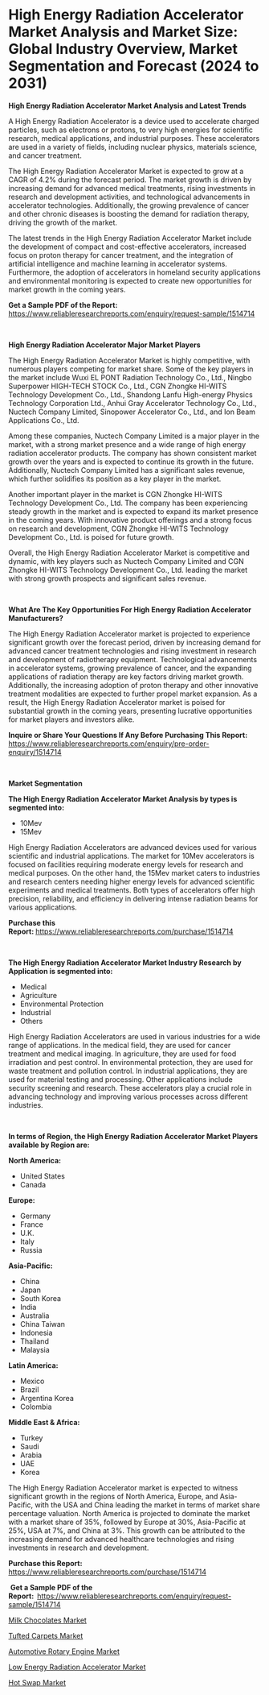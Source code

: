 <p><h1>High Energy Radiation Accelerator Market Analysis and Market Size: Global Industry Overview, Market Segmentation and Forecast (2024 to 2031)</h1></p><p><strong>High Energy Radiation Accelerator Market Analysis and Latest Trends</strong></p>
<p><p>A High Energy Radiation Accelerator is a device used to accelerate charged particles, such as electrons or protons, to very high energies for scientific research, medical applications, and industrial purposes. These accelerators are used in a variety of fields, including nuclear physics, materials science, and cancer treatment.</p><p>The High Energy Radiation Accelerator Market is expected to grow at a CAGR of 4.2% during the forecast period. The market growth is driven by increasing demand for advanced medical treatments, rising investments in research and development activities, and technological advancements in accelerator technologies. Additionally, the growing prevalence of cancer and other chronic diseases is boosting the demand for radiation therapy, driving the growth of the market.</p><p>The latest trends in the High Energy Radiation Accelerator Market include the development of compact and cost-effective accelerators, increased focus on proton therapy for cancer treatment, and the integration of artificial intelligence and machine learning in accelerator systems. Furthermore, the adoption of accelerators in homeland security applications and environmental monitoring is expected to create new opportunities for market growth in the coming years.</p></p>
<p><strong>Get a Sample PDF of the Report:&nbsp;</strong> <a href="https://www.reliableresearchreports.com/enquiry/request-sample/1514714">https://www.reliableresearchreports.com/enquiry/request-sample/1514714</a></p>
<p>&nbsp;</p>
<p><strong>High Energy Radiation Accelerator Major Market Players</strong></p>
<p><p>The High Energy Radiation Accelerator Market is highly competitive, with numerous players competing for market share. Some of the key players in the market include Wuxi EL PONT Radiation Technology Co., Ltd., Ningbo Superpower HIGH-TECH STOCK Co., Ltd., CGN Zhongke HI-WITS Technology Development Co., Ltd., Shandong Lanfu High-energy Physics Technology Corporation Ltd., Anhui Gray Accelerator Technology Co., Ltd., Nuctech Company Limited, Sinopower Accelerator Co., Ltd., and Ion Beam Applications Co., Ltd.</p><p>Among these companies, Nuctech Company Limited is a major player in the market, with a strong market presence and a wide range of high energy radiation accelerator products. The company has shown consistent market growth over the years and is expected to continue its growth in the future. Additionally, Nuctech Company Limited has a significant sales revenue, which further solidifies its position as a key player in the market.</p><p>Another important player in the market is CGN Zhongke HI-WITS Technology Development Co., Ltd. The company has been experiencing steady growth in the market and is expected to expand its market presence in the coming years. With innovative product offerings and a strong focus on research and development, CGN Zhongke HI-WITS Technology Development Co., Ltd. is poised for future growth.</p><p>Overall, the High Energy Radiation Accelerator Market is competitive and dynamic, with key players such as Nuctech Company Limited and CGN Zhongke HI-WITS Technology Development Co., Ltd. leading the market with strong growth prospects and significant sales revenue.</p></p>
<p>&nbsp;</p>
<p><strong>What Are The Key Opportunities For High Energy Radiation Accelerator Manufacturers?</strong></p>
<p><p>The High Energy Radiation Accelerator market is projected to experience significant growth over the forecast period, driven by increasing demand for advanced cancer treatment technologies and rising investment in research and development of radiotherapy equipment. Technological advancements in accelerator systems, growing prevalence of cancer, and the expanding applications of radiation therapy are key factors driving market growth. Additionally, the increasing adoption of proton therapy and other innovative treatment modalities are expected to further propel market expansion. As a result, the High Energy Radiation Accelerator market is poised for substantial growth in the coming years, presenting lucrative opportunities for market players and investors alike.</p></p>
<p><strong>Inquire or Share Your Questions If Any Before Purchasing This Report:</strong> <a href="https://www.reliableresearchreports.com/enquiry/pre-order-enquiry/1514714">https://www.reliableresearchreports.com/enquiry/pre-order-enquiry/1514714</a></p>
<p>&nbsp;</p>
<p><strong>Market Segmentation</strong></p>
<p><strong>The High Energy Radiation Accelerator Market Analysis by types is segmented into:</strong></p>
<p><ul><li>10Mev</li><li>15Mev</li></ul></p>
<p><p>High Energy Radiation Accelerators are advanced devices used for various scientific and industrial applications. The market for 10Mev accelerators is focused on facilities requiring moderate energy levels for research and medical purposes. On the other hand, the 15Mev market caters to industries and research centers needing higher energy levels for advanced scientific experiments and medical treatments. Both types of accelerators offer high precision, reliability, and efficiency in delivering intense radiation beams for various applications.</p></p>
<p><strong>Purchase this Report:&nbsp;</strong><a href="https://www.reliableresearchreports.com/purchase/1514714">https://www.reliableresearchreports.com/purchase/1514714</a></p>
<p>&nbsp;</p>
<p><strong>The High Energy Radiation Accelerator Market Industry Research by Application is segmented into:</strong></p>
<p><ul><li>Medical</li><li>Agriculture</li><li>Environmental Protection</li><li>Industrial</li><li>Others</li></ul></p>
<p><p>High Energy Radiation Accelerators are used in various industries for a wide range of applications. In the medical field, they are used for cancer treatment and medical imaging. In agriculture, they are used for food irradiation and pest control. In environmental protection, they are used for waste treatment and pollution control. In industrial applications, they are used for material testing and processing. Other applications include security screening and research. These accelerators play a crucial role in advancing technology and improving various processes across different industries.</p></p>
<p>&nbsp;</p>
<p><strong>In terms of Region, the High Energy Radiation Accelerator Market Players available by Region are:</strong></p>
<p>
    <p> <strong> North America: </strong>
        <ul>
            <li>United States</li>
            <li>Canada</li>
        </ul>
        </p> 
    <p> <strong> Europe: </strong>
        <ul>
            <li>Germany</li>
            <li>France</li>
            <li>U.K.</li>
            <li>Italy</li>
            <li>Russia</li>
        </ul>
        </p> 
    <p> <strong> Asia-Pacific: </strong>
        <ul>
            <li>China</li>
            <li>Japan</li>
            <li>South Korea</li>
            <li>India</li>
            <li>Australia</li>
            <li>China Taiwan</li>
            <li>Indonesia</li>
            <li>Thailand</li>
            <li>Malaysia</li>
        </ul>
        </p> 
    <p> <strong> Latin America: </strong>
        <ul>
            <li>Mexico</li>
            <li>Brazil</li>
            <li>Argentina Korea</li>
            <li>Colombia</li>
        </ul>
        </p> 
    <p> <strong> Middle East & Africa: </strong>
        <ul>
            <li>Turkey</li>
            <li>Saudi</li>
            <li>Arabia</li>
            <li>UAE</li>
            <li>Korea</li>
        </ul>
    </p>
    </p>
<p><p>The High Energy Radiation Accelerator market is expected to witness significant growth in the regions of North America, Europe, and Asia-Pacific, with the USA and China leading the market in terms of market share percentage valuation. North America is projected to dominate the market with a market share of 35%, followed by Europe at 30%, Asia-Pacific at 25%, USA at 7%, and China at 3%. This growth can be attributed to the increasing demand for advanced healthcare technologies and rising investments in research and development.</p></p>
<p><strong>Purchase this Report: </strong><a href="https://www.reliableresearchreports.com/purchase/1514714">https://www.reliableresearchreports.com/purchase/1514714</a></p>
<p>&nbsp;<strong>Get a Sample PDF of the Report:&nbsp;&nbsp;</strong><a href="https://www.reliableresearchreports.com/enquiry/request-sample/1514714">https://www.reliableresearchreports.com/enquiry/request-sample/1514714</a></p>
<p><strong></strong></p>
<p><p><a href="https://angry-finch-aaf.notion.site/Milk-Chocolates-Market-Analysis-and-Market-Size-Global-Industry-Overview-Market-Segmentation-and-F-52b49f6462bb411c84b973650c837cfe">Milk Chocolates Market</a></p><p><a href="https://view.publitas.com/reportprime-1/insights-into-tufted-carpets-market-size-analysing-market-share-trends-and-growth-from-2024-to-2031/">Tufted Carpets Market</a></p><p><a href="https://faithful-glue-af3.notion.site/Automotive-Rotary-Engine-Market-Size-Market-Trends-and-Growth-Outlook-forecasted-for-period-from-2-cc3ee006a39e4575b22cb3a2225d03d8">Automotive Rotary Engine Market</a></p><p><a href="https://github.com/brentleyjimmiealvaradoz4l1rea/Market-Research-Report-List-1/blob/main/low-energy-radiation-accelerator-market.md">Low Energy Radiation Accelerator Market</a></p><p><a href="https://view.publitas.com/reportprime-1/hot-swap-market-provides-a-comprehensive-analysis-including-a-macro-overview-of-the-market-as-well-as-micro-details-such-as-market-size-and-competitive-landscape/">Hot Swap Market</a></p></p>